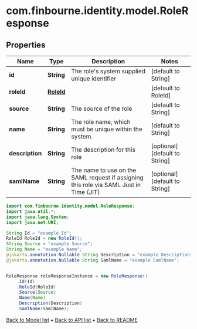 # com.finbourne.identity.model.RoleResponse

## Properties

Name | Type | Description | Notes
------------ | ------------- | ------------- | -------------
**id** | **String** | The role&#39;s system supplied unique identifier | [default to String]
**roleId** | [**RoleId**](RoleId.md) |  | [default to RoleId]
**source** | **String** | The source of the role | [default to String]
**name** | **String** | The role name, which must be unique within the system. | [default to String]
**description** | **String** | The description for this role | [optional] [default to String]
**samlName** | **String** | The name to use on the SAML request if assigning this role via SAML Just in Time (JIT) | [optional] [default to String]

```java
import com.finbourne.identity.model.RoleResponse;
import java.util.*;
import java.lang.System;
import java.net.URI;

String Id = "example Id";
RoleId RoleId = new RoleId();
String Source = "example Source";
String Name = "example Name";
@jakarta.annotation.Nullable String Description = "example Description";
@jakarta.annotation.Nullable String SamlName = "example SamlName";


RoleResponse roleResponseInstance = new RoleResponse()
    .Id(Id)
    .RoleId(RoleId)
    .Source(Source)
    .Name(Name)
    .Description(Description)
    .SamlName(SamlName);
```


[Back to Model list](../README.md#documentation-for-models) &#8226; [Back to API list](../README.md#documentation-for-api-endpoints) &#8226; [Back to README](../README.md)
